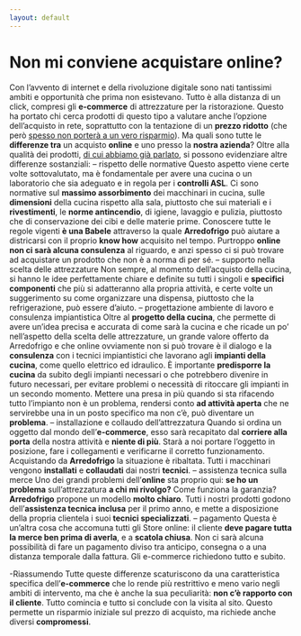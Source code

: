 ```yaml
---
layout: default
---
```


# Non mi conviene acquistare online?

Con l’avvento di internet e della rivoluzione digitale sono nati tantissimi ambiti e opportunità che prima non esistevano. Tutto è alla distanza di un click, compresi gli **e-commerce** di attrezzature per la ristorazione.
Questo ha portato chi cerca prodotti di questo tipo a valutare anche l’opzione dell’acquisto in rete, soprattutto con la tentazione di un **prezzo ridotto** (che però [spesso non porterà a un vero risparmio](/blog/perche-low-cost-sono-costosi)).
Ma quali sono tutte le **differenze tra** un acquisto **online** e uno presso la **nostra azienda**? Oltre alla qualità dei prodotti, [di cui abbiamo già parlato](/blog/perche-low-cost-sono-costosi), si possono evidenziare altre differenze sostanziali:
– rispetto delle normative
Questo aspetto viene certe volte sottovalutato, ma è fondamentale per avere una cucina o un laboratorio che sia adeguato e in regola per i **controlli ASL**.
Ci sono normative sul **massimo assorbimento** dei macchinari in cucina, sulle **dimensioni** della cucina rispetto alla sala, piuttosto che sui materiali e i **rivestimenti**, le **norme antincendio**, di igiene, lavaggio e pulizia, piuttosto che di conservazione dei cibi e delle materie prime.
Conoscere tutte le regole vigenti **è una Babele** attraverso la quale **Arredofrigo** può aiutare a districarsi con il proprio **know how** acquisito nel tempo. Purtroppo **online non ci sarà alcuna consulenza** al riguardo, e anzi spesso ci si può trovare ad acquistare un prodotto che non è a norma di per sé.
– supporto nella scelta delle attrezzature
Non sempre, al momento dell’acquisto della cucina, si hanno le idee perfettamente chiare e definite su tutti i singoli e **specifici componenti** che più si adatteranno alla propria attività, e certe volte un suggerimento su come organizzare una dispensa, piuttosto che la refrigerazione, può essere d’aiuto.
– progettazione ambiente di lavoro e consulenza impiantistica
Oltre al **progetto della cucina**, che permette di avere un’idea precisa e accurata di come sarà la cucina e che ricade un po’ nell’aspetto della scelta delle attrezzature, un grande valore offerto da Arredofrigo e che online ovviamente non si può trovare è il dialogo e la **consulenza** con i tecnici impiantistici che lavorano agli **impianti della cucina**, come quello elettrico ed idraulico. È importante **predisporre la cucina** da subito degli impianti necessari o che potrebbero divenire in futuro necessari, per evitare problemi o necessità di ritoccare gli impianti in un secondo momento. Mettere una presa in più quando si sta rifacendo tutto l’impianto non è un problema, rendersi conto **ad attività aperta** che ne servirebbe una in un posto specifico ma non c’è, può diventare un **problema**.
– installazione e collaudo dell’attrezzatura
Quando si ordina un oggetto dal mondo dell’**e-commerce**, esso sarà recapitato dal **corriere alla porta** della nostra attività e **niente di più**. Starà a noi portare l’oggetto in posizione, fare i collegamenti e verificarne il corretto funzionamento. Acquistando da **Arredofrigo** la situazione è ribaltata. Tutti i macchinari vengono **installati** e **collaudati** dai nostri **tecnici**.
– assistenza tecnica sulla merce
Uno dei grandi problemi dell’**online** sta proprio qui: **se ho un problema** sull’attrezzatura **a chi mi rivolgo?** Come funziona la garanzia? **Arredofrigo** propone un modello **molto chiaro**. Tutti i nostri prodotti godono dell’**assistenza tecnica inclusa** per il primo anno, e mette a disposizione della propria clientela i suoi **tecnici specializzati**.
– pagamento
Questa è un’altra cosa che accomuna tutti gli Store online: il cliente **deve pagare tutta la merce ben prima di averla**, e a **scatola chiusa**. Non ci sarà alcuna possibilità di fare un pagamento diviso tra anticipo, consegna o a una distanza temporale dalla fattura. Gli e-commerce richiedono tutto e subito.

-Riassumendo
Tutte queste differenze scaturiscono da una caratteristica specifica dell’**e-commerce** che lo rende più restrittivo e meno vario negli ambiti di intervento, ma che è anche la sua peculiarità: **non c’è rapporto con il cliente**. Tutto comincia e tutto si conclude con la visita al sito. Questo permette un risparmio iniziale sul prezzo di acquisto, ma richiede anche diversi **compromessi**.
<!-- Se nonostante tutti i limiti e le differenze che l’e-commerce ha rispetto all’offline, avete ancora intenzione di fare un acquisto online, vi suggeriamo di guardare il nostro catalogo online, dove proponiamo attrezzature di qualità e soluzioni professionali, ma che sfruttiamo soprattutto per proporvi in maniera immediata ciò che ha da offrire la nostra azienda per quanto riguarda anche le attrezzature usate. Il nostro negozio online è più da intendersi come estensione della vetrina tradizionale, ma la vendita e il servizio della nostra azienda vogliono mantenere il modello sviluppato negli anni con il modello offline. -->